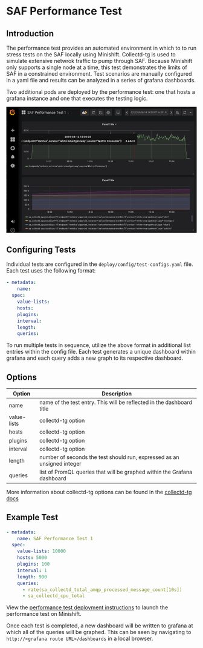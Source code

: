 # SAF Performance Test

## Introduction

The performance test provides an automated environment in which to to run stress
tests on the SAF locally using Minishift. Collectd-tg is used to simulate
extensive netwrok traffic to pump through SAF. Because Minishift only supports a
single node at a time, this test demonstrates the limits of SAF in a constrained
environment. Test scenarios are manually configured in a yaml file and results
can be analyzed in a series of grafana dashboards.

Two additional pods are deployed by the performance test: one that hosts a
grafana instance and one that executes the testing logic.

![A Performance Test Dashboard](images/dashboard.png)

## Configuring Tests

Individual tests are configured in the `deploy/config/test-configs.yaml` file.
 Each test uses the following format:

```yaml
- metadata:
    name:
  spec:
    value-lists:
    hosts:
    plugins:
    interval:
    length:
    queries:
```

To run multiple tests in sequence, utilize the above format in additional list
entries within the config file. Each test generates a unique dashboard within
grafana and each query adds a new graph to its respective dashboard.

## Options

Option | Description
-------|------------
name | name of the test entry. This will be reflected in the dashboard title
value-lists | collectd-tg option
hosts | collectd-tg option
plugins | collectd-tg option
interval | collectd-tg option
length | number of seconds the test should run, expressed as an unsigned integer
queries | list of PromQL queries that will be graphed within the Grafana dashboard

More information about collectd-tg options can be found  in the
[collectd-tg docs](https://collectd.org/documentation/manpages/collectd-tg.1.shtml)

## Example Test

```yaml
- metadata:
    name: SAF Performance Test 1
  spec:
    value-lists: 10000
    hosts: 5000
    plugins: 100
    interval: 1
    length: 900
    queries:
      - rate(sa_collectd_total_amqp_processed_message_count[10s])
      - sa_collectd_cpu_total
```

View the [performance test deployment instructions](deploy/) to launch
the performance test on Minishift.

Once each test is completed, a new dashboard will be written to grafana at which
all of the queries will be graphed. This can be seen by navigating to
`http://<grafana route URL>/dashboards` in a local browser.

